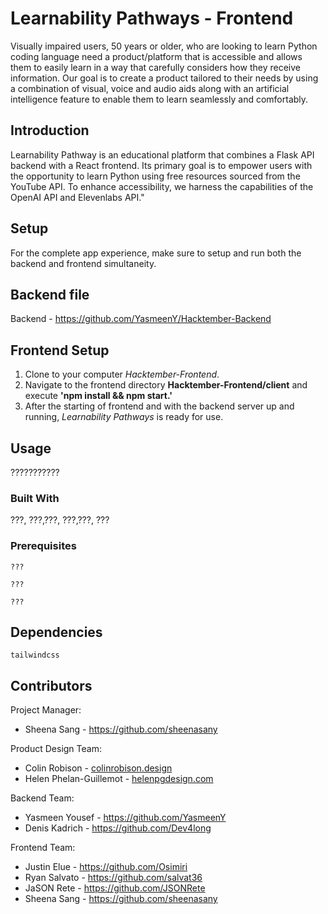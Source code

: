 # Learnability Pathways - Frontend

Visually impaired users, 50 years or older, who are looking to learn Python coding language need a product/platform that is accessible and allows them to easily learn in a way that carefully considers how they receive information. Our goal is to create a product tailored to their needs by using a combination of visual, voice and audio aids along with an artificial intelligence feature to enable them to learn seamlessly and comfortably. 


## Introduction

Learnability Pathway is an educational platform that combines a Flask API backend with a React frontend. Its primary goal is to empower users with the opportunity to learn Python using free resources sourced from the YouTube API. To enhance accessibility, we harness the capabilities of the OpenAI API and Elevenlabs API."

## Setup

For the complete app experience, make sure to setup and run both the backend and frontend simultaneity.
## Backend file
Backend - https://github.com/YasmeenY/Hacktember-Backend
## Frontend Setup
1. Clone to your computer _Hacktember-Frontend_.
2. Navigate to the frontend directory  __Hacktember-Frontend/client__ and execute __'npm install && npm start.'__
3. After the starting of frontend and with the backend server up and running, _Learnability Pathways_ is ready for use.
## Usage
???????????
### Built With
???, ???,???, ???,???, ???
### Prerequisites
```???
???
```
```???
???
```
```???
???
```
## Dependencies
```
tailwindcss

```
## Contributors
Project Manager:

- Sheena Sang - https://github.com/sheenasany
  
Product Design Team:
- Colin Robison - [colinrobison.design](https://colinrobison.format.com/) 
- Helen Phelan-Guillemot - [helenpgdesign.com](https://helenpgdesign.com/) 

Backend Team:
- Yasmeen Yousef - https://github.com/YasmeenY
- Denis Kadrich - https://github.com/Dev4long

Frontend Team:
- Justin Elue - https://github.com/Osimiri
- Ryan Salvato - https://github.com/salvat36
- JaSON Rete - https://github.com/JSONRete
- Sheena Sang - https://github.com/sheenasany